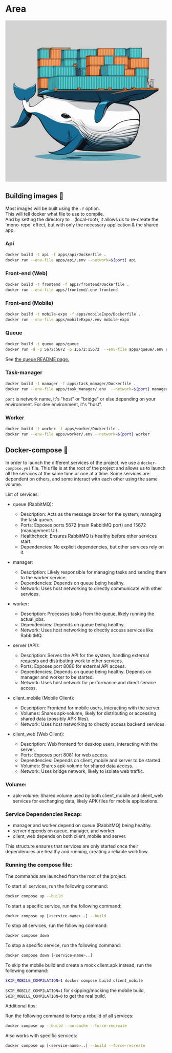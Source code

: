 # Area

![alt text](ai_whale.png)

## Building images 🐋

Most images will be built using the `-f` option.<br>
This will tell docker what file to use to compile.<br>
And by setting the directory to `.` (local-root), it allows us to re-create the 'mono-repo' effect, but with only the necessary application & the shared app.

### Api
```sh
docker build -t api -f apps/api/Dockerfile .
docker run --env-file apps/api/.env --network=${port} api
```

### Front-end (Web)
```sh
docker build -t frontend -f apps/frontend/Dockerfile .
docker run --env-file apps/frontend/.env frontend
```

### Front-end (Mobile)
```sh
docker build -t mobile-expo -f apps/mobileExpo/Dockerfile .
docker run --env-file apps/mobileExpo/.env mobile-expo
```

### Queue
```sh
docker build -t queue apps/queue
docker run -d -p 5672:5672 -p 15672:15672  --env-file apps/queue/.env queue
```
See [the queue README page.](apps/queue/README.md)

### Task-manager
```sh
docker build -t manager -f apps/task_manager/Dockerfile .
docker run --env-file apps/task_manager/.env  --network=${port} manager
```
`port` is network name, it's "host" or "bridge" or else depending on your environment. For dev environment, it's "host". 

### Worker
```sh
docker build -t worker -f apps/worker/Dockerfile .
docker run --env-file apps/worker/.env --network=${port} worker
```

## Docker-compose 🐋

In order to launch the different services of the project, we use a `docker-compose.yml` file. This file is at the root of the project and allows us to launch all the services at the same time or one at a time. Some services are dependent on others, and some interact with each other using the same volume.

List of services:

- queue (RabbitMQ):
    * Description: Acts as the message broker for the system, managing the task queue.
    * Ports: Exposes ports 5672 (main RabbitMQ port) and 15672 (management UI).
    * Healthcheck: Ensures RabbitMQ is healthy before other services start.
    * Dependencies: No explicit dependencies, but other services rely on it.

- manager:
    * Description: Likely responsible for managing tasks and sending them to the worker service.
    * Dependencies: Depends on queue being healthy.
    * Network: Uses host networking to directly communicate with other services.

- worker:
    * Description: Processes tasks from the queue, likely running the actual jobs.
    * Dependencies: Depends on queue being healthy.
    * Network: Uses host networking to directly access services like RabbitMQ.

- server (API):
    * Description: Serves the API for the system, handling external requests and distributing work to other services.
    * Ports: Exposes port 8080 for external API access.
    * Dependencies:
        Depends on queue being healthy.
        Depends on manager and worker to be started.
    * Network: Uses host network for performance and direct service access.

- client_mobile (Mobile Client):
    * Description: Frontend for mobile users, interacting with the server.
    * Volumes: Shares apk-volume, likely for distributing or accessing shared data (possibly APK files).
    * Network: Uses host networking to directly access backend services.

- client_web (Web Client):
    * Description: Web frontend for desktop users, interacting with the server.
    * Ports: Exposes port 8081 for web access.
    * Dependencies:
        Depends on client_mobile and server to be started.
    * Volumes: Shares apk-volume for shared data access.
    * Network: Uses bridge network, likely to isolate web traffic.

### Volume:
- apk-volume: Shared volume used by both client_mobile and client_web services for exchanging data, likely APK files for mobile applications.

### Service Dependencies Recap:
- manager and worker depend on queue (RabbitMQ) being healthy.
- server depends on queue, manager, and worker.
- client_web depends on both client_mobile and server.

This structure ensures that services are only started once their dependencies are healthy and running, creating a reliable workflow.

### Running the compose file:

The commands are launched from the root of the project.

To start all services, run the following command:
```sh
docker compose up --build
```

To start a specific service, run the following command:
```sh
docker compose up [<service-name>..] --build
```

To stop all services, run the following command:
```sh
docker compose down
```

To stop a specific service, run the following command:
```sh
docker compose down [<service-name>..]
```

To skip the mobile build and create a mock client.apk instead, run the following command:
```sh
SKIP_MOBILE_COMPILATION=1 docker compose build client_mobile
```

`SKIP_MOBILE_COMPILATION=1` for skipping/mocking the mobile build, `SKIP_MOBILE_COMPILATION=0` to get the real build.

Additional tips:

Run the following command to force a rebuild of all services:
```sh
docker compose up --build --no-cache --force-recreate
```

Also works with specific services:
```sh
docker compose up [<service-name>..] --build --force-recreate
```